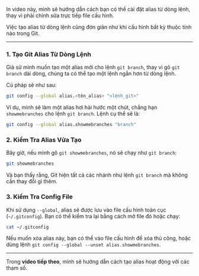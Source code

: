 In video này, mình sẽ hướng dẫn cách bạn có thể cài đặt alias từ dòng lệnh, thay vì phải chỉnh sửa trực tiếp file cấu hình.

Việc tạo alias từ dòng lệnh cũng đơn giản như khi cấu hình bất kỳ thuộc tính nào trong Git.

---

### **1. Tạo Git Alias Từ Dòng Lệnh**

Giả sử mình muốn tạo một alias mới cho lệnh `git branch`, thay vì gõ `git branch` dài dòng, chúng ta có thể tạo một lệnh ngắn hơn từ dòng lệnh.

Cú pháp sẽ như sau:

```bash
git config --global alias.<tên_alias> "<lệnh_git>"
```

Ví dụ, mình sẽ làm một alias hơi hài hước một chút, chẳng hạn `showmebranches` cho lệnh `git branch`. Lệnh cụ thể sẽ là:

```bash
git config --global alias.showmebranches "branch"
```

### **2. Kiểm Tra Alias Vừa Tạo**

Bây giờ, nếu mình gõ `git showmebranches`, nó sẽ chạy như `git branch`:

```bash
git showmebranches
```

Và bạn thấy rằng, Git hiện tất cả các nhánh như lệnh `git branch` mà không cần thay đổi gì thêm.

### **3. Kiểm Tra Config File**

Khi sử dụng `--global`, alias sẽ được lưu vào file cấu hình toàn cục (`~/.gitconfig`). Bạn có thể kiểm tra lại bằng cách mở file đó hoặc chạy:

```bash
cat ~/.gitconfig
```

Nếu muốn xóa alias này, bạn có thể vào file cấu hình để xóa thủ công, hoặc dùng lệnh `git config --global --unset alias.showmebranches`.

---

Trong **video tiếp theo**, mình sẽ hướng dẫn cách tạo alias hoạt động với các tham số.
